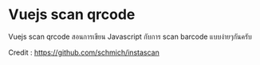 # Vuejs scan qrcode
Vuejs scan qrcode สอนการเขียน Javascript กับการ scan barcode แบบง่ายๆกันครับ

Credit : https://github.com/schmich/instascan
